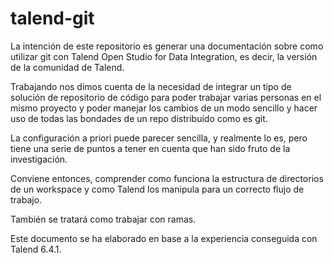 # talend-git
La intención de este repositorio es generar una documentación sobre como utilizar git con Talend Open Studio for Data Integration, es decir, la versión de la comunidad de Talend. 

Trabajando nos dimos cuenta de la necesidad de integrar un tipo de solución de repositorio de código para poder trabajar varias personas en el mismo proyecto y poder manejar los cambios de un modo sencillo y hacer uso de todas las bondades de un repo distribuído como es git.

La configuración a priori puede parecer sencilla, y realmente lo es, pero tiene una serie de puntos a tener en cuenta que han sido fruto de la investigación. 

Conviene entonces, comprender como funciona la estructura de directorios de un workspace y como Talend los manipula para un correcto flujo de trabajo.

También se tratará como trabajar con ramas. 

Este documento se ha elaborado en base a la experiencia conseguida con Talend 6.4.1.

